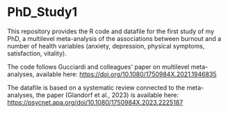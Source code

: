 # PhD_Study1

This repository provides the R code and datafile for the first study of my PhD, a multilevel meta-analysis of the associations between burnout and a number of health variables (anxiety, depression, physical symptoms, satisfaction, vitality). 

The code follows Gucciardi and colleagues' paper on multilevel meta-analyses, available here: https://doi.org/10.1080/1750984X.2021.1946835

The datafile is based on a systematic review connected to the meta-analyses, the paper (Glandorf et al., 2023) is available here: https://psycnet.apa.org/doi/10.1080/1750984X.2023.2225187
